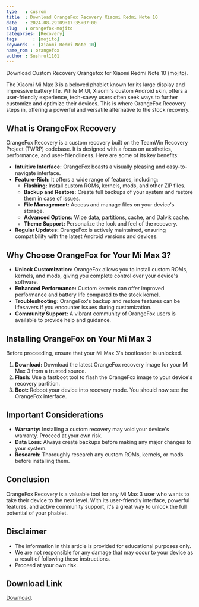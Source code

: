 ```yaml
---
type   : cusrom
title  : Download OrangeFox Recovery Xiaomi Redmi Note 10
date   : 2024-08-29T09:17:35+07:00
slug   : orangefox-mojito
categories: [Recovery]
tags      : [mojito]
keywords  : [Xiaomi Redmi Note 10]
name_rom : orangefox
author : Sushrut1101
---
```


Download Custom Recovery Orangefox for Xiaomi Redmi Note 10 (mojito).

The Xiaomi Mi Max 3 is a beloved phablet known for its large display and impressive battery life. While MIUI, Xiaomi's custom Android skin, offers a user-friendly experience, tech-savvy users often seek ways to further customize and optimize their devices. This is where OrangeFox Recovery steps in, offering a powerful and versatile alternative to the stock recovery.

## What is OrangeFox Recovery

OrangeFox Recovery is a custom recovery built on the TeamWin Recovery Project (TWRP) codebase. It is designed with a focus on aesthetics, performance, and user-friendliness. Here are some of its key benefits:

* **Intuitive Interface:** OrangeFox boasts a visually pleasing and easy-to-navigate interface.
* **Feature-Rich:** It offers a wide range of features, including:
    * **Flashing:** Install custom ROMs, kernels, mods, and other ZIP files.
    * **Backup and Restore:** Create full backups of your system and restore them in case of issues.
    * **File Management:** Access and manage files on your device's storage.
    * **Advanced Options:** Wipe data, partitions, cache, and Dalvik cache.
    * **Theme Support:** Personalize the look and feel of the recovery.
* **Regular Updates:** OrangeFox is actively maintained, ensuring compatibility with the latest Android versions and devices.

## Why Choose OrangeFox for Your Mi Max 3?

* **Unlock Customization:** OrangeFox allows you to install custom ROMs, kernels, and mods, giving you complete control over your device's software.
* **Enhanced Performance:** Custom kernels can offer improved performance and battery life compared to the stock kernel.
* **Troubleshooting:** OrangeFox's backup and restore features can be lifesavers if you encounter issues during customization.
* **Community Support:** A vibrant community of OrangeFox users is available to provide help and guidance.

## Installing OrangeFox on Your Mi Max 3

Before proceeding, ensure that your Mi Max 3's bootloader is unlocked.

1. **Download:** Download the latest OrangeFox recovery image for your Mi Max 3 from a trusted source.
2. **Flash:** Use a fastboot tool to flash the OrangeFox image to your device's recovery partition.
3. **Boot:** Reboot your device into recovery mode. You should now see the OrangeFox interface.

## Important Considerations

* **Warranty:** Installing a custom recovery may void your device's warranty. Proceed at your own risk.
* **Data Loss:** Always create backups before making any major changes to your system.
* **Research:** Thoroughly research any custom ROMs, kernels, or mods before installing them.

## Conclusion

OrangeFox Recovery is a valuable tool for any Mi Max 3 user who wants to take their device to the next level. With its user-friendly interface, powerful features, and active community support, it's a great way to unlock the full potential of your phablet.

## Disclaimer

* The information in this article is provided for educational purposes only.
* We are not responsible for any damage that may occur to your device as a result of following these instructions.
* Proceed at your own risk. 


## Download Link
[Download](https://orangefox.download/device/mojito).


